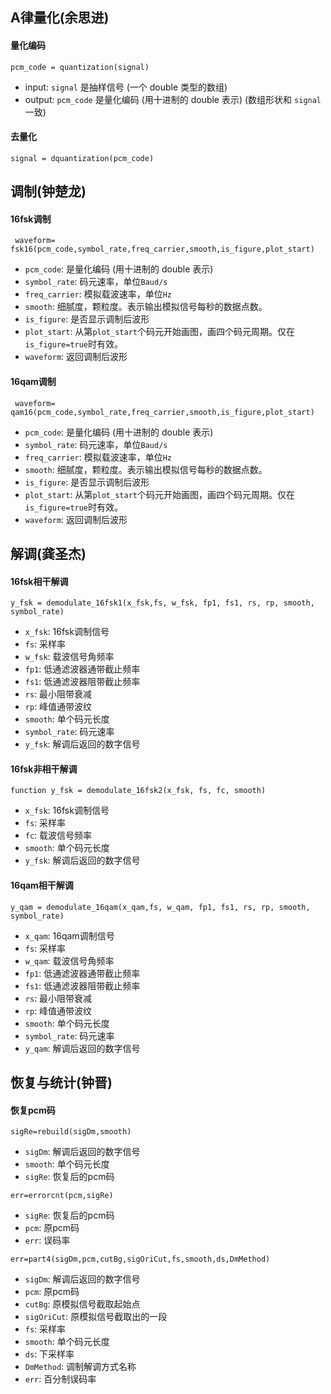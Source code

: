 ## A律量化(余思进)

#### 量化编码

`pcm_code = quantization(signal)`

- input: `signal` 是抽样信号 (一个 double 类型的数组)
- output: `pcm_code` 是量化编码 (用十进制的 double 表示) (数组形状和 `signal` 一致)

#### 去量化

`signal = dquantization(pcm_code)`

## 调制(钟楚龙)
#### 16fsk调制
` waveform= fsk16(pcm_code,symbol_rate,freq_carrier,smooth,is_figure,plot_start)`

- `pcm_code`: 是量化编码 (用十进制的 double 表示)
- `symbol_rate`: 码元速率，单位`Baud/s`
- `freq_carrier`: 模拟载波速率，单位`Hz`
- `smooth`: 细腻度，颗粒度。表示输出模拟信号每秒的数据点数。
- `is_figure`: 是否显示调制后波形
- `plot_start`: 从第`plot_start`个码元开始画图，画四个码元周期。仅在`is_figure=true`时有效。
-  `waveform`: 返回调制后波形
#### 16qam调制
` waveform= qam16(pcm_code,symbol_rate,freq_carrier,smooth,is_figure,plot_start)`

- `pcm_code`: 是量化编码 (用十进制的 double 表示)
- `symbol_rate`: 码元速率，单位`Baud/s`
- `freq_carrier`: 模拟载波速率，单位`Hz`
- `smooth`: 细腻度，颗粒度。表示输出模拟信号每秒的数据点数。
- `is_figure`: 是否显示调制后波形
- `plot_start`: 从第`plot_start`个码元开始画图，画四个码元周期。仅在`is_figure=true`时有效。
-  `waveform`: 返回调制后波形

## 解调(龚圣杰)
#### 16fsk相干解调
`y_fsk = demodulate_16fsk1(x_fsk,fs, w_fsk, fp1, fs1, rs, rp, smooth, symbol_rate)`

- `x_fsk`: 16fsk调制信号
- `fs`: 采样率
- `w_fsk`: 载波信号角频率
- `fp1`: 低通滤波器通带截止频率
- `fs1`: 低通滤波器阻带截止频率
- `rs`: 最小阻带衰减
- `rp`: 峰值通带波纹
- `smooth`: 单个码元长度
- `symbol_rate`: 码元速率
- `y_fsk`: 解调后返回的数字信号

#### 16fsk非相干解调
`function y_fsk = demodulate_16fsk2(x_fsk, fs, fc, smooth)`

- `x_fsk`: 16fsk调制信号
- `fs`: 采样率
- `fc`: 载波信号频率
- `smooth`: 单个码元长度
- `y_fsk`: 解调后返回的数字信号

#### 16qam相干解调
`y_qam = demodulate_16qam(x_qam,fs, w_qam, fp1, fs1, rs, rp, smooth, symbol_rate)`

- `x_qam`: 16qam调制信号
- `fs`: 采样率
- `w_qam`: 载波信号角频率
- `fp1`: 低通滤波器通带截止频率
- `fs1`: 低通滤波器阻带截止频率
- `rs`: 最小阻带衰减
- `rp`: 峰值通带波纹
- `smooth`: 单个码元长度
- `symbol_rate`: 码元速率
- `y_qam`: 解调后返回的数字信号

## 恢复与统计(钟晋)
#### 恢复pcm码
`sigRe=rebuild(sigDm,smooth)`

- `sigDm`: 解调后返回的数字信号
- `smooth`: 单个码元长度
- `sigRe`: 恢复后的pcm码


`err=errorcnt(pcm,sigRe)`

- `sigRe`: 恢复后的pcm码
- `pcm`: 原pcm码
- `err`: 误码率

`err=part4(sigDm,pcm,cutBg,sigOriCut,fs,smooth,ds,DmMethod)`

- `sigDm`: 解调后返回的数字信号
- `pcm`: 原pcm码
- `cutBg`: 原模拟信号截取起始点
- `sigOriCut`: 原模拟信号截取出的一段
- `fs`: 采样率
- `smooth`: 单个码元长度
- `ds`: 下采样率
- `DmMethod`: 调制解调方式名称
- `err`: 百分制误码率

